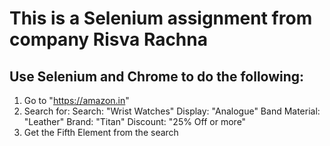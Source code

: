 # This is a Selenium assignment from company Risva Rachna
## Use Selenium and Chrome to do the following:
1. Go to "https://amazon.in"
2. Search for:
  Search: "Wrist Watches"
  Display: "Analogue"
  Band Material: "Leather"
  Brand: "Titan"
  Discount: "25% Off or more"
3. Get the Fifth Element from the search
